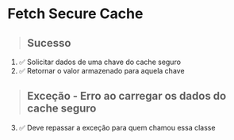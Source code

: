 # Fetch Secure Cache

> ## Sucesso
1. ✅ Solicitar dados de uma chave do cache seguro
2. ✅ Retornar o valor armazenado para aquela chave

> ## Exceção - Erro ao carregar os dados do cache seguro
3. ✅ Deve repassar a exceção para quem chamou essa classe